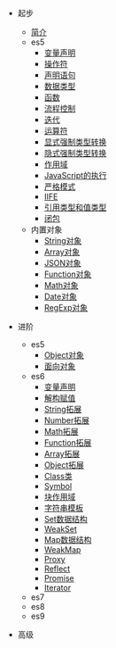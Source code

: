 * 起步
  * [简介](README.md)
  * es5
    * [变量声明](es5-variable.md)
    * [操作符](es5-operator.md)
    * [声明语句](es5-statements.md)
    * [数据类型](es5-datatype.md)
    * [函数](es5-function.md)
    * [流程控制](es5-controls.md)
    * [迭代](es5-iteration.md)
    * [运算符](es5-character.md)
    * [显式强制类型转换](es5-exp-conversions.md)
    * [隐式强制类型转换](es5-imp-conversions.md)
    * [作用域](es5-scope.md)
    * [JavaScript的执行](es5-js-execution.md)
    * [严格模式](es5-strict.md)
    * [IIFE](es5-iife.md)
    * [引用类型和值类型](es5-valuetype.md)
    * [闭包](es5-closure.md)
  * 内置对象
    * [String对象](es5-string.md)
    * [Array对象](es5-array.md)
    * [JSON对象](es5-json.md)
    * [Function对象](es5-function2.md)
    * [Math对象](es5-math.md)
    * [Date对象](es5-date.md)
    * [RegExp对象](es5-regexp.md)

* 进阶
  * es5
    * [Object对象](es5-object.md)
    * [面向对象](es5-object-oriented.md)
  * es6
    * [变量声明](es6-variable.md)
    * [解构赋值](es6-destructuring.md)
    * [String拓展](es6-string.md)
    * [Number拓展](es6-number.md)
    * [Math拓展](es6-math.md)
    * [Function拓展](es6-function.md)
    * [Array拓展](es6-array.md)
    * [Object拓展](es6-object.md)
    * [Class类](es6-class.md)
    * [Symbol](es6-symbol.md)
    * [块作用域](es6-block-scope.md)
    * [字符串模板](es6-template.md)
    * [Set数据结构](es6-set.md)
    * [WeakSet](es6-weakset.md)
    * [Map数据结构](es6-map.md)
    * [WeakMap](es6-weakmap.md)
    * [Proxy](es6-proxy.md)
    * [Reflect](es6-reflect.md)
    * [Promise](es6-promise.md)
    * [Iterator](es6-iterator.md)
  * es7
  * es8
  * es9

* 高级

